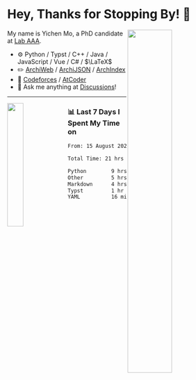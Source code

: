 # Hey, Thanks for Stopping By! 🦭

<picture>
    <source media="(prefers-color-scheme: dark)" srcset="https://github-readme-stats.vercel.app/api?username=amomorning&show_icons=true&theme=noctis_minimus&hide=issues">
    <img align="right" width="45%" src="https://github-readme-stats.vercel.app/api?username=amomorning&show_icons=true&theme=graywhite&hide=issues">
</picture>


My name is Yichen Mo, a PhD candidate at [Lab AAA](https://archialgo.com).

-   :gear: Python / Typst / C++ / Java / JavaScript / Vue / C# / $\LaTeX$ 
-   :pencil2: [ArchiWeb](https://web.archialgo.com) / [ArchiJSON](https://www.food4rhino.com/en/app/archijson) / [ArchIndex](https://index.archialgo.com/) 
-   :abacus: [Codeforces](https://codeforces.com/profile/LaPluma) / [AtCoder](https://atcoder.jp/users/amomorning)
-   :thought_balloon: Ask me anything at [Discussions](https://github.com/amomorning/amomorning/discussions/new)!


---

<picture>
    <source media="(prefers-color-scheme: dark)" srcset="https://github-readme-stats.vercel.app/api/top-langs/?username=amomorning&hide=Mathematica&theme=noctis_minimus">
    <img align="left" width="27%" src="https://github-readme-stats.vercel.app/api/top-langs/?username=amomorning&hide=Mathematica&theme=graywhite">
</picture>

  
### 📊 Last 7 Days I Spent My Time on

<!--START_SECTION:waka-->

```txt
From: 15 August 2025 - To: 22 August 2025

Total Time: 21 hrs 54 mins

Python        9 hrs 9 mins    ██████████▒░░░░░░░░░░░░░░   41.82 %
Other         5 hrs 38 mins   ██████▒░░░░░░░░░░░░░░░░░░   25.78 %
Markdown      4 hrs 47 mins   █████▒░░░░░░░░░░░░░░░░░░░   21.89 %
Typst         1 hr 33 mins    █▓░░░░░░░░░░░░░░░░░░░░░░░   07.14 %
YAML          16 mins         ▒░░░░░░░░░░░░░░░░░░░░░░░░   01.23 %
```

<!--END_SECTION:waka-->　　
